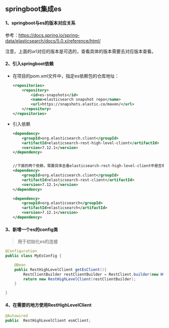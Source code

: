## springboot集成es



#### 1、springboot与es的版本对应关系

参考：https://docs.spring.io/spring-data/elasticsearch/docs/5.0.x/reference/html/

注意，上面的url对应的版本是可选的，查看具体的版本需要去对应版本查看。





#### 2、引入springboot依赖

- 在项目的pom.xml文件中，指定es依赖包的仓库地址：

  ```xml
  <repositories>    
      <repository>
          <id>es-snapshots</id>
          <name>elasticsearch snapshot repo</name>
          <url>https://snapshots.elastic.co/maven/</url>
      </repository>
  </repositories>
  ```

- 引入依赖

  ```xml
  <dependency>
      <groupId>org.elasticsearch.client</groupId>
      <artifactId>elasticsearch-rest-high-level-client</artifactId>
      <version>7.12.1</version>
  </dependency>
  
  
  //下面的两个依赖，需要具体去看elasticsearch-rest-high-level-client中是否有引入，没有引入则需要手动引入
  <dependency>
      <groupId>org.elasticsearch.client</groupId>
      <artifactId>elasticsearch-rest-client</artifactId>
      <version>7.12.1</version>
  </dependency>
  
  <dependency>
      <groupId>org.elasticsearch</groupId>
      <artifactId>elasticsearch</artifactId>
      <version>7.12.1</version>
  </dependency>
  
  ```



#### 3、新增一个es的config类

> 用于初始化es的连接

```java
@Configuration
public class MyEsConfig {

    @Bean
    public RestHighLevelClient getEsClient(){
        RestClientBuilder restClientBuilder = RestClient.builder(new HttpHost("172.16.4.134", 9200, "http"));
        return new RestHighLevelClient(restClientBuilder);
    }

}

```





#### 4、在需要的地方使用RestHighLevelClient

```java
@Autowired
public  RestHighLevelClient esmClient;

```


